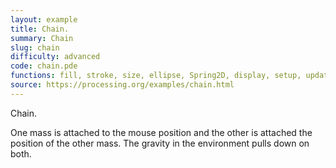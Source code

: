 ```yaml
---
layout: example
title: Chain.
summary: Chain
slug: chain
difficulty: advanced
code: chain.pde
functions: fill, stroke, size, ellipse, Spring2D, display, setup, update, draw, noStroke, line, background
source: https://processing.org/examples/chain.html
---
```


Chain. 

 One mass is attached to the mouse position and the other is attached the position of the other mass. The gravity in the environment pulls down on both.
